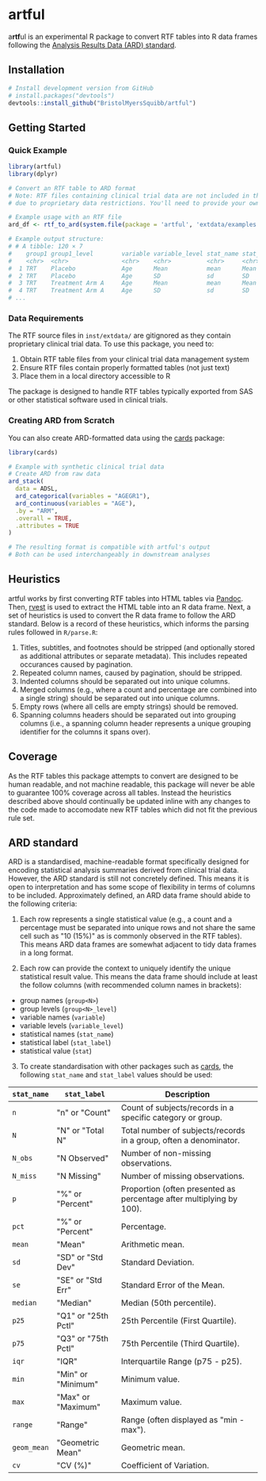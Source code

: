 # artful
a**rtf**ul is an experimental R package to convert RTF tables into R data frames following the [Analysis Results Data (ARD) standard](https://wiki.cdisc.org/pages/viewpage.action?pageId=222298985).

## Installation

```r
# Install development version from GitHub
# install.packages("devtools")
devtools::install_github("BristolMyersSquibb/artful")
```

## Getting Started

### Quick Example

```r
library(artful)
library(dplyr)

# Convert an RTF table to ARD format
# Note: RTF files containing clinical trial data are not included in the repository
# due to proprietary data restrictions. You'll need to provide your own RTF files.

# Example usage with an RTF file
ard_df <- rtf_to_ard(system.file(package = 'artful', 'extdata/examples', 'rt-ae-ae1.rtf'))

# Example output structure:
# # A tibble: 120 × 7
#    group1 group1_level        variable variable_level stat_name stat_label stat
#    <chr>  <chr>               <chr>    <chr>          <chr>     <chr>      <chr>
#  1 TRT    Placebo             Age      Mean           mean      Mean       65.2
#  2 TRT    Placebo             Age      SD             sd        SD         8.4
#  3 TRT    Treatment Arm A     Age      Mean           mean      Mean       63.8
#  4 TRT    Treatment Arm A     Age      SD             sd        SD         9.1
# ...
```

### Data Requirements

The RTF source files in `inst/extdata/` are gitignored as they contain proprietary clinical trial data. To use this package, you need to:

1. Obtain RTF table files from your clinical trial data management system
2. Ensure RTF files contain properly formatted tables (not just text)
3. Place them in a local directory accessible to R

The package is designed to handle RTF tables typically exported from SAS or other statistical software used in clinical trials.

### Creating ARD from Scratch

You can also create ARD-formatted data using the [cards](https://insightsengineering.github.io/cards/) package:

```r
library(cards)

# Example with synthetic clinical trial data
# Create ARD from raw data
ard_stack(
  data = ADSL,
  ard_categorical(variables = "AGEGR1"),
  ard_continuous(variables = "AGE"),
  .by = "ARM",
  .overall = TRUE,
  .attributes = TRUE
)

# The resulting format is compatible with artful's output
# Both can be used interchangeably in downstream analyses
```

## Heuristics
artful works by first converting RTF tables into HTML tables via [Pandoc](https://pandoc.org/).
Then, [rvest](https://rvest.tidyverse.org/) is used to extract the HTML table into an R data frame.
Next, a set of heuristics is used to convert the R data frame to follow the ARD standard. Below is a record of these heuristics, which informs the parsing rules followed in `R/parse.R`:

1. Titles, subtitles, and footnotes should be stripped (and optionally stored as additional attributes or separate metadata). This includes repeated occurances caused by pagination.
2. Repeated column names, caused by pagination, should be stripped.
3. Indented columns should be separated out into unique columns.
4. Merged columns (e.g., where a count and percentage are combined into a single string) should be separated out into unique columns.
5. Empty rows (where all cells are empty strings) should be removed.
6. Spanning columns headers should be separated out into grouping columns (i.e., a spanning column header represents a unique grouping identifier for the columns it spans over).

## Coverage
As the RTF tables this package attempts to convert are designed to be human readable, and not machine readable, this package will never be able to guarantee 100% coverage across all tables.
Instead the heuristics described above should continually be updated inline with any changes to the code made to accomodate new RTF tables which did not fit the previous rule set.

## ARD standard
ARD is a standardised, machine-readable format specifically designed for encoding statistical analysis summaries derived from clinical trial data.
However, the ARD standard is still not concretely defined.
This means it is open to interpretation and has some scope of flexibility in terms of columns to be included.
Approximately defined, an ARD data frame should abide to the following criteria:

1. Each row represents a single statistical value (e.g., a count and a percentage must be separated into unique rows and not share the same cell such as "10 (15%)" as is commonly observed in the RTF tables).
This means ARD data frames are somewhat adjacent to tidy data frames in a long format.

2. Each row can provide the context to uniquely identify the unique statistical result value.
This means the data frame should include at least the follow columns (with recommended column names in brackets):
- group names (`group<N>`)
- group levels (`group<N>_level`)
- variable names (`variable`)
- variable levels (`variable_level`)
- statistical names (`stat_name`)
- statistical label (`stat_label`)
- statistical value (`stat`)

3. To create standardisation with other packages such as [cards](https://insightsengineering.github.io/cards/), the following `stat_name` and `stat_label` values should be used:

| `stat_name` | `stat_label`         | Description                                                          |
|-------------|----------------------|----------------------------------------------------------------------|
| `n`         | "n" or "Count"       | Count of subjects/records in a specific category or group.           |
| `N`         | "N" or "Total N"     | Total number of subjects/records in a group, often a denominator.    |
| `N_obs`     | "N Observed"         | Number of non-missing observations.                                  |
| `N_miss`    | "N Missing"          | Number of missing observations.                                      |
| `p`         | "%" or "Percent"     | Proportion (often presented as percentage after multiplying by 100). |
| `pct`       | "%" or "Percent"     | Percentage.                                                          |
| `mean`      | "Mean"               | Arithmetic mean.                                                     |
| `sd`        | "SD" or "Std Dev"    | Standard Deviation.                                                  |
| `se`        | "SE" or "Std Err"    | Standard Error of the Mean.                                          |
| `median`    | "Median"             | Median (50th percentile).                                            |
| `p25`       | "Q1" or "25th Pctl"  | 25th Percentile (First Quartile).                                    |
| `p75`       | "Q3" or "75th Pctl"  | 75th Percentile (Third Quartile).                                    |
| `iqr`       | "IQR"                | Interquartile Range (p75 - p25).                                     |
| `min`       | "Min" or "Minimum"   | Minimum value.                                                       |
| `max`       | "Max" or "Maximum"   | Maximum value.                                                       |
| `range`     | "Range"              | Range (often displayed as "min - max").                              |
| `geom_mean` | "Geometric Mean"     | Geometric mean.                                                      |
| `cv`        | "CV (%)"             | Coefficient of Variation.                                            |